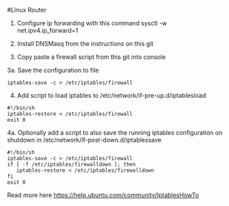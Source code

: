 #Linux Router

1. Configure ip forwarding with this command
sysctl -w net.ipv4.ip_forward=1

2. Install DNSMasq from the instructions on this git

3. Copy paste a firewall script from this git into console

3a. Save the configuration to file
```
iptables-save -c > /etc/iptables/firewall
```

4. Add script to load iptables to /etc/network/if-pre-up.d/iptablesload
```
#!/bin/sh
iptables-restore < /etc/iptables/firewall
exit 0
```

4a. Optionally add a script to also save the running iptables configuration on shutdown in /etc/network/if-post-down.d/iptablessave
```
#!/bin/sh
iptables-save -c > /etc/iptables/firewall
if [ -f /etc/iptables/firewalldown ]; then
   iptables-restore < /etc/iptables/firewalldown
fi
exit 0
```

Read more here https://help.ubuntu.com/community/IptablesHowTo
